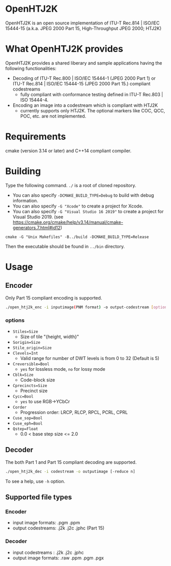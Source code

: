 # OpenHTJ2K
OpenHTJ2K is an open source implementation of ITU-T Rec.814 | ISO/IEC 15444-15 (a.k.a. JPEG 2000 Part 15, High-Throughput JPEG 2000; HTJ2K)

# What OpenHTJ2K provides
OpenHTJ2K provides a shared liberary and sample applications having the following functionalities:
- Decoding of ITU-T Rec.800 | ISO/IEC 15444-1 (JPEG 2000 Part 1) or ITU-T Rec.814 | ISO/IEC 15444-15 (JPEG 2000 Part 15.) compliant codestreams
  - fully compliant with conformance testing defined in ITU-T Rec.803 | ISO 15444-4.
- Encoding an image into a codestream which is compliant with HTJ2K
  - currently supports only HTJ2K. The optional markers like COC, QCC, POC, etc. are not implemented.

# Requirements
cmake (version 3.14 or later) and C++14 compliant compiler.

# Building
Type the following command. `./` is a root of cloned repository.

- You can also specify `-DCMAKE_BUILD_TYPE=Debug` to build with debug information.
- You can also specify `-G "Xcode"` to create a project for Xcode.
- You can also specify `-G "Visual Studio 16 2019"` to create a project for Visual Studio 2019.
(see https://cmake.org/cmake/help/v3.14/manual/cmake-generators.7.html#id12)

```
cmake -G "Unix Makefiles" -B../build -DCMAKE_BUILD_TYPE=Release 
```

Then the executable should be found in `../bin` directory.

# Usage
## Encoder
Only Part 15 compliant encoding is supported.
```bash
./open_htj2k_enc -i inputimage(PNM format) -o output-codestream [options...]
```
### options
- `Stiles=Size`
  - Size of tile "{height, width}"
- `Sorigin=Size`
- `Stile_origin=Size`
- `Clevels=Int`
  - Valid range for number of DWT levels is from 0 to 32 (Default is 5)
- `Creversible=Bool`
  - `yes` for lossless mode, `no` for lossy mode
- `Cblk=Size`
  - Code-block size
- `Cprecincts=Size`
  - Precinct size
- `Cycc=Bool`
  - `yes` to use RGB->YCbCr
- `Corder`
  - Progression order: LRCP, RLCP, RPCL, PCRL, CPRL
- `Cuse_sop=Bool`
- `Cuse_eph=Bool`
- `Qstep=Float`
  - 0.0 < base step size <= 2.0

## Decoder
The both Part 1 and Part 15 compliant decoding are supported.
```bash
./open_htj2k_dec -i codestream -o outputimage [-reduce n]
```
To see a help, use `-h` option.

## Supported file types
### Encoder
- input image formats: .pgm .ppm
- output codestreams: .j2k .j2c .jphc (Part 15)
### Decoder
- input codestreams : .j2k .j2c .jphc
- output image formats: .raw .ppm .pgm .pgx
